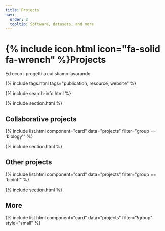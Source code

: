 ```yaml
---
title: Projects
nav:
  order: 2
  tooltip: Software, datasets, and more
---
```


# {% include icon.html icon="fa-solid fa-wrench" %}Projects

Ed ecco i progetti a cui stiamo lavorando

{% include tags.html tags="publication, resource, website" %}

{% include search-info.html %}

{% include section.html %}

## Collaborative projects

{% include list.html component="card" data="projects" filter="group == 'biology'" %}

{% include section.html %}

## Other  projects

{% include list.html component="card" data="projects" filter="group == 'bioinf'" %}

{% include section.html %}

## More

{% include list.html component="card" data="projects" filter="!group" style="small" %}
